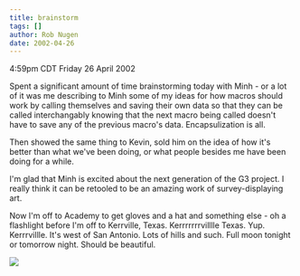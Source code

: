 ```yaml
---
title: brainstorm
tags: []
author: Rob Nugen
date: 2002-04-26
---
```


<title></title>
<p class=date>4:59pm CDT Friday 26 April 2002</p>

<p>Spent a significant amount of time brainstorming today with Minh -
or a lot of it was me describing to Minh some of my ideas for how
macros should work by calling themselves and saving their own data so
that they can be called interchangably knowing that the next macro
being called doesn't have to save any of the previous macro's data.
Encapsulization is all.</p>

<p>Then showed the same thing to Kevin, sold him on the idea of how
it's better than what we've been doing, or what people besides me have
been doing for a while.</p>

<p>I'm glad that Minh is excited about the next generation of the G3
project.  I really think it can be retooled to be an amazing work of
survey-displaying art.</p>

<p>Now I'm off to Academy to get gloves and a hat and something else -
oh a flashlight before I'm off to Kerrville, Texas.  Kerrrrrrrvilllle
Texas.  Yup.  Kerrrvillle.  It's west of San Antonio.  Lots of hills
and such.  Full moon tonight or tomorrow night.  Should be
beautiful.</p>

<p><img src='/images/rob/wL-ROB.gif'/></p>

